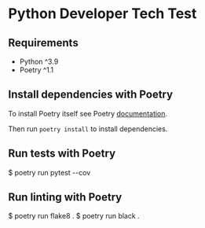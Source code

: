 # Python Developer Tech Test

## Requirements

- Python ^3.9
- Poetry ^1.1

## Install dependencies with Poetry

To install Poetry itself see Poetry [documentation](https://python-poetry.org/docs/).

Then run `poetry install` to install dependencies.

## Run tests with Poetry

$ poetry run pytest --cov

## Run linting with Poetry

$ poetry run flake8 .
$ poetry run black .
